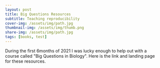 ```yaml
---
layout: post
title: Big Questions Resources
subtitle: Teaching reproducibility
cover-img: /assets/img/path.jpg
thumbnail-img: /assets/img/thumb.png
share-img: /assets/img/path.jpg
tags: [books, test]
---
```


During the first 6months of 2021 I was lucky enough to help out with a course called "Big Questions in Biology". Here is the link and landing page for these resources.